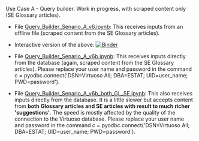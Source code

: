 Use Case A - Query builder. Work in progress, with scraped content only (SE Glossary articles).
* File [Query_Builder_Senario_A_v6.ipynb](Query_Builder_Senario_A_v6.ipynb): This receives inputs from an offline file (scraped content from the SE Glossary articles).
* Interactive version of the above: [![Binder](https://mybinder.org/badge_logo.svg)](https://mybinder.org/v2/gh/KSpiliop/Query_builder/main?filepath=Query_Builder_Senario_A_v6.ipynb) 


* File [Query_Builder_Senario_A_v6b.ipynb](Query_Builder_Senario_A_v6b.ipynb): This receives inputs directly from the database (again, scraped content from the SE Glossary articles). Please replace your user name and password in the command c = pyodbc.connect('DSN=Virtuoso All; DBA=ESTAT; UID=user_name; PWD=password'). 

* File [Query_Builder_Senario_A_v6b_both_GL_SE.ipynb](Query_Builder_Senario_A_v6b_both_GL_SE.ipynb): This also receives inputs directly from the database. It is a little slower but accepts content from **both Glossary articles and SE articles with result to much richer 'suggestions'**. The speed is mostly affected by the quality of the connection to the Virtuoso database. Please replace your user name and password in the command c = pyodbc.connect('DSN=Virtuoso All; DBA=ESTAT; UID=user_name; PWD=password'). 
